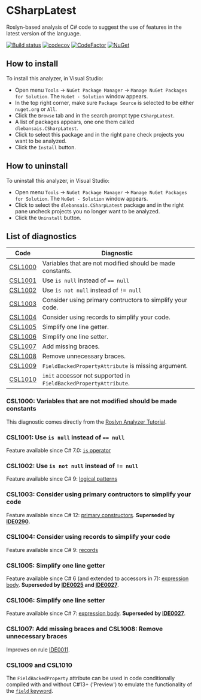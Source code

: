 # CSharpLatest

Roslyn-based analysis of C# code to suggest the use of features in the latest version of the language.

[![Build status](https://ci.appveyor.com/api/projects/status/bqxani5j890cufgm?svg=true)](https://ci.appveyor.com/project/dlebansais/csharplatest)
[![codecov](https://codecov.io/gh/dlebansais/CSharpLatest/graph/badge.svg?token=oFfnLirFJg)](https://codecov.io/gh/dlebansais/CSharpLatest)
[![CodeFactor](https://www.codefactor.io/repository/github/dlebansais/csharplatest/badge)](https://www.codefactor.io/repository/github/dlebansais/csharplatest)
[![NuGet](https://img.shields.io/nuget/v/dlebansais.CSharpLatest.svg)](https://www.nuget.org/packages/dlebansais.CSharpLatest)

## How to install

To install this analyzer, in Visual Studio:

+ Open menu `Tools` -> `NuGet Package Manager` -> `Manage NuGet Packages for Solution`. The `NuGet - Solution` window appears.  
+ In the top right corner, make sure `Package Source` is selected to be either `nuget.org` or `All`.
+ Click the `Browse` tab and in the search prompt type `CSharpLatest`.
+ A list of packages appears, one one them called `dlebansais.CSharpLatest`.
+ Click to select this package and in the right pane check projects you want to be analyzed.
+ Click the `Install` button.

## How to uninstall

To uninstall this analyzer, in Visual Studio:

+ Open menu `Tools` -> `NuGet Package Manager` -> `Manage NuGet Packages for Solution`. The `NuGet - Solution` window appears.  
+ Click to select the `dlebansais.CSharpLatest` package and in the right pane uncheck projects you no longer want to be analyzed.
+ Click the `Uninstall` button.
 
## List of diagnostics

| Code                      | Diagnostic                                                       |
| ------------------------- | ---------------------------------------------------------------- |
| [CSL1000](doc/CSL1000.md) | Variables that are not modified should be made constants.        |
| [CSL1001](doc/CSL1001.md) | Use `is null` instead of `== null`                               |
| [CSL1002](doc/CSL1002.md) | Use `is not null` instead of `!= null`                           |
| [CSL1003](doc/CSL1003.md) | Consider using primary contructors to simplify your code.        |
| [CSL1004](doc/CSL1004.md) | Consider using records to simplify your code.                    |
| [CSL1005](doc/CSL1005.md) | Simplify one line getter.                                        |
| [CSL1006](doc/CSL1006.md) | Simplify one line setter.                                        |
| [CSL1007](doc/CSL1007.md) | Add missing braces.                                              |
| [CSL1008](doc/CSL1008.md) | Remove unnecessary braces.                                       |
| [CSL1009](doc/CSL1009.md) | `FieldBackedPropertyAttribute` is missing argument.              |
| [CSL1010](doc/CSL1010.md) | `init` accessor not supported in `FieldBackedPropertyAttribute`. |

### CSL1000: Variables that are not modified should be made constants

This diagnostic comes directly from the [Roslyn Analyzer Tutorial](https://learn.microsoft.com/en-us/visualstudio/extensibility/getting-started-with-roslyn-analyzers).

### CSL1001: Use `is null` instead of `== null`

Feature available since C# 7.0: [`is` operator](https://learn.microsoft.com/en-us/dotnet/csharp/language-reference/operators/is)

### CSL1002: Use `is not null` instead of `!= null`

Feature available since C# 9: [logical patterns](https://learn.microsoft.com/en-us/dotnet/csharp/language-reference/operators/patterns#logical-patterns)

### CSL1003: Consider using primary contructors to simplify your code

Feature available since C# 12: [primary constructors](https://learn.microsoft.com/en-us/dotnet/csharp/whats-new/tutorials/primary-constructors). **Superseded by [IDE0290](https://learn.microsoft.com/en-us/dotnet/fundamentals/code-analysis/style-rules/ide0290).**

### CSL1004: Consider using records to simplify your code

Feature available since C# 9: [records](https://learn.microsoft.com/en-us/dotnet/csharp/language-reference/builtin-types/record)

### CSL1005: Simplify one line getter

Feature available since C# 6 (and extended to accessors in 7): [expression body](https://learn.microsoft.com/en-us/dotnet/csharp/language-reference/operators/lambda-operator#expression-body-definition). **Superseded by [IDE0025](https://learn.microsoft.com/en-us/dotnet/fundamentals/code-analysis/style-rules/ide0025) and [IDE0027](https://learn.microsoft.com/en-us/dotnet/fundamentals/code-analysis/style-rules/ide0027)**.

### CSL1006: Simplify one line setter

Feature available since C# 7: [expression body](https://learn.microsoft.com/en-us/dotnet/csharp/language-reference/operators/lambda-operator#expression-body-definition). **Superseded by [IDE0027](https://learn.microsoft.com/en-us/dotnet/fundamentals/code-analysis/style-rules/ide0027)**.

### CSL1007: Add missing braces and CSL1008: Remove unnecessary braces

Improves on rule [IDE0011](https://learn.microsoft.com/en-us/dotnet/fundamentals/code-analysis/style-rules/ide0011).

### CSL1009 and CSL1010

The `FieldBackedProperty` attribute can be used in code conditionally compiled with and without C#13+ ('Preview') to emulate the functionality of the [`field` keyword](https://learn.microsoft.com/en-us/dotnet/csharp/language-reference/proposals/field-keyword).

